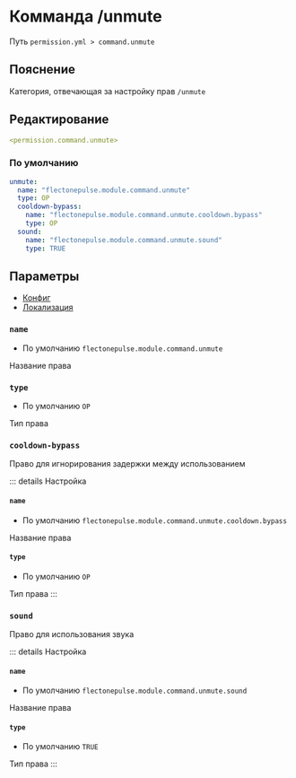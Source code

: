 # Комманда /unmute
Путь `permission.yml > command.unmute`

## Пояснение
Категория, отвечающая за настройку прав `/unmute`

## Редактирование
```yaml
<permission.command.unmute>
```

### По умолчанию
```yaml
unmute:
  name: "flectonepulse.module.command.unmute"
  type: OP
  cooldown-bypass:
    name: "flectonepulse.module.command.unmute.cooldown.bypass"
    type: OP
  sound:
    name: "flectonepulse.module.command.unmute.sound"
    type: TRUE
```

## Параметры

- [Конфиг](/ru/command/unmute/)
- [Локализация](/ru/localizations/ru_ru/command/unmute/)

### `name`
- По умолчанию `flectonepulse.module.command.unmute`

Название права

### `type`
- По умолчанию `OP`

Тип права

### `cooldown-bypass`

Право для игнорирования задержки между использованием

::: details Настройка
#### `name`
- По умолчанию `flectonepulse.module.command.unmute.cooldown.bypass`

Название права

#### `type`
- По умолчанию `OP`

Тип права
:::

### `sound`

Право для использования звука

::: details Настройка
#### `name`
- По умолчанию `flectonepulse.module.command.unmute.sound`

Название права

#### `type`
- По умолчанию `TRUE`

Тип права
:::

<!--@include: @/ru/parts/permission.md-->

